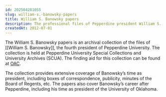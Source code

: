 ```yaml
---
id: 202504281055
slug: william-s.-banowsky-papers
title: William S. Banowsky papers
description: The professional files of Pepperdine president William S. Banowsky
createdAt: 2012-07-01
---
```

The William S. Banowsky papers is an archival collection of the files of [[William S. Banowsky]], the fourth president of Pepperdine University. The collection is held at Pepperdine University Special Collections and University Archives (SCUA). The finding aid for this collection can be found at [OAC](https://oac.cdlib.org/findaid/ark:/13030/c8d50m80).

The collection provides extensive coverage of Banowsky’s time as president, including boxes of correspondence, publicity, minutes of the Board of Regents, etc. The papers also cover Banowsky’s career after Pepperdine, including his time as president of the University of Oklahoma.